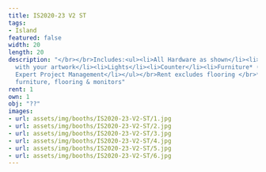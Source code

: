 ```yaml
---
title: IS2020-23 V2 ST
tags:
- Island
featured: false
width: 20
length: 20
description: "</br></br>Includes:<ul><li>All Hardware as shown</li><li>New Graphics
  with your artwork</li><li>Lights</li><li>Counter</li><li>Furniture* (as per availability)</li><li>Friendly
  Expert Project Management</li></ul></br>Rent excludes flooring </br>*Own excludes
  furniture, flooring & monitors"
rent: 1
own: 1
obj: "??"
images:
- url: assets/img/booths/IS2020-23-V2-ST/1.jpg
- url: assets/img/booths/IS2020-23-V2-ST/2.jpg
- url: assets/img/booths/IS2020-23-V2-ST/3.jpg
- url: assets/img/booths/IS2020-23-V2-ST/4.jpg
- url: assets/img/booths/IS2020-23-V2-ST/5.jpg
- url: assets/img/booths/IS2020-23-V2-ST/6.jpg
---
```


